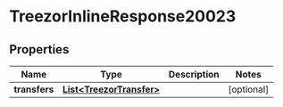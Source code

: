 
# TreezorInlineResponse20023

## Properties
Name | Type | Description | Notes
------------ | ------------- | ------------- | -------------
**transfers** | [**List&lt;TreezorTransfer&gt;**](TreezorTransfer.md) |  |  [optional]



